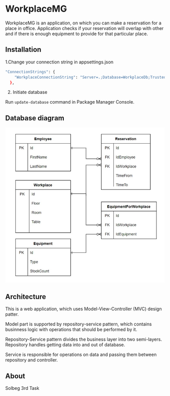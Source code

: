 # WorkplaceMG

WorkplaceMG is an application, on which you can make a reservation for a place in office.
Application checks if your reservation will overlap with other and if there is enough equipment
to provide for that particular place.

## Installation
1.Change your connection string in appsettings.json

```bash
"ConnectionStrings": {
    "WorkplaceConnectionString": "Server=.;Database=WorkplaceDb;Trusted_Connection=True;"
  },
```
2. Initiate database

Run `update-database` command in Package Manager Console.

## Database diagram

![DatabaseDiagram](DatabaseDiagram.jpg)



## Architecture

This is a web application, which uses Model-View-Controller (MVC) design patter.

Model part is supported by repository-service pattern, which contains businness logic with operations that should be performed by it.

Repository-Service pattern divides the business layer into two semi-layers. Repository handles getting data into and out of database.

Service is responsible for operations on data and passing them between repository and controller.

## About

Solbeg 3rd Task